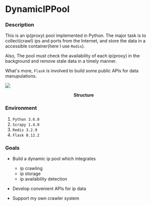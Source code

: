 # DynamicIPPool

### Description
This is an ip(proxy) pool implemented in Python. The major task is to collect(crawl) ips and ports from the Internet, and store the data in a accessible container(here I use `Redis`). 

Also, The pool must check the availability of each ip(proxy) in the background and remove stale data in a timely manner. 

What's more, `Flask` is involved to build some public APIs for data manupulations.

![](http://p0u4yewt0.bkt.clouddn.com/structure.png)
<center> <b>Structure</b> </center>


### Environment
1. `Python 3.6.0`
2. `Scrapy 1.4.0`
3. `Redis 3.2.9`
4. `Flask 0.12.2`

### Goals
+ Build a dynamic ip pool which integrates 
	+ ip crawling
	+ ip storage
	+ ip availability detection

+ Develop convenient APIs for ip data

+ Support my own crawler system

